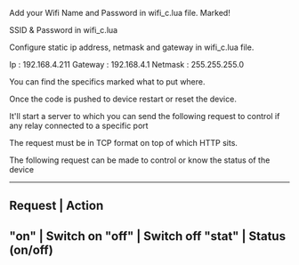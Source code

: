 Add your Wifi Name and Password in wifi_c.lua file. Marked!

SSID & Password in wifi_c.lua

Configure static ip address, netmask and gateway in wifi_c.lua
file.

Ip : 192.168.4.211
Gateway : 192.168.4.1
Netmask : 255.255.255.0

You can find the specifics marked what to put where.

Once the code is pushed to device restart or reset the device.

It'll start a server to which you can send the following request to
control if any relay connected to a specific port

The request must be in TCP format on top of which HTTP sits.

The following request can be made to control or know the status of
the device

--------------------------
 Request | Action
--------------------------
 "on"    | Switch on
 "off"   | Switch off
 "stat"  | Status (on/off)
--------------------------
